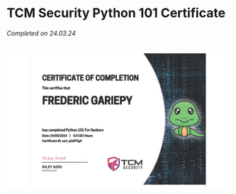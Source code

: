 # TCM Security Python 101 Certificate
###### Completed on 24.03.24
![Image](https://github.com/FredericGariepy/TCM_SEC_Notebook/blob/main/Python%20101/certificate/certificate-of-completion-for-python-101-for-hackers.jpg)
